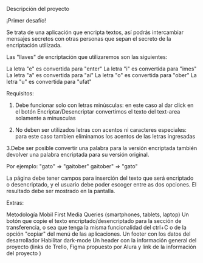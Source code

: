 Descripción del proyecto 


¡Primer desafío!

Se trata de una aplicación que encripta textos, así podrás intercambiar mensajes secretos con otras personas que sepan el secreto de la encriptación utilizada.

Las "llaves" de encriptación que utilizaremos son las siguientes:

La letra "e" es convertida para "enter"
La letra "i" es convertida para "imes"
La letra "a" es convertida para "ai"
La letra "o" es convertida para "ober"
La letra "u" es convertida para "ufat"

Requisitos:

1. Debe funcionar solo con letras minúsculas: en este caso al dar click en el botón Encriptar/Desencriptar convertimos el texto del text-area solamente a minusculas 

2. No deben ser utilizados letras con acentos ni caracteres especiales: para este caso tambien eliminamos los acentos de las letras ingresadas

3.Debe ser posible convertir una palabra para la versión encriptada también devolver una palabra encriptada para su versión original.

Por ejemplo:
"gato" => "gaitober"
gaitober" => "gato"

La página debe tener campos para inserción del texto que será encriptado o desencriptado, y el usuario debe poder escoger entre as dos opciones.
El resultado debe ser mostrado en la pantalla.

Extras:

Metodología Mobil First
Media Queries (smartphones, tablets, laptop)
Un botón que copie el texto encriptado/desencriptado para la sección de transferencia, o sea que tenga la misma funcionalidad del ctrl+C o de la opción "copiar" del menú de las aplicaciones.
Un footer con los datos del desarrollador
Habilitar dark-mode
Un header con la información general del proyecto (links de Trello, Figma propuesto por Alura y link de la información del proyecto )

